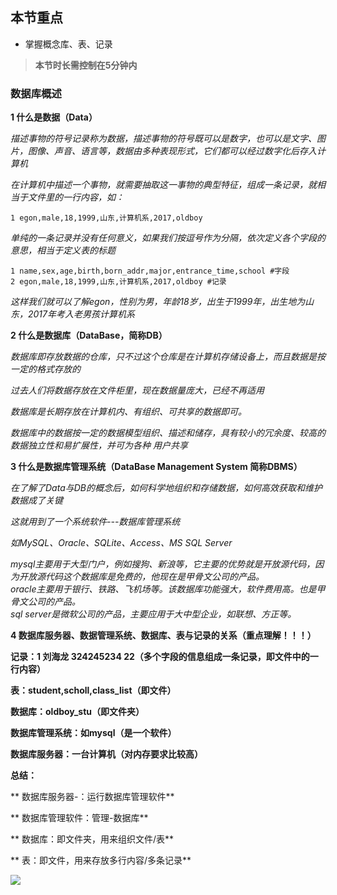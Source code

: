 ## 本节重点

* 掌握概念库、表、记录

> **本节时长需控制在5分钟内**

### 数据库概述

**1 什么是数据（Data）**

_描述事物的符号记录称为数据，描述事物的符号既可以是数字，也可以是文字、图片，图像、声音、语言等，数据由多种表现形式，它们都可以经过数字化后存入计算机_

_在计算机中描述一个事物，就需要抽取这一事物的典型特征，组成一条记录，就相当于文件里的一行内容，如：_

```
1 egon,male,18,1999,山东,计算机系,2017,oldboy
```

_单纯的一条记录并没有任何意义，如果我们按逗号作为分隔，依次定义各个字段的意思，相当于定义表的标题_

```
1 name,sex,age,birth,born_addr,major,entrance_time,school #字段
2 egon,male,18,1999,山东,计算机系,2017,oldboy #记录
```

_这样我们就可以了解egon，性别为男，年龄18岁，出生于1999年，出生地为山东，2017年考入老男孩计算机系_

**2 什么是数据库（DataBase，简称DB）**

_数据库即存放数据的仓库，只不过这个仓库是在计算机存储设备上，而且数据是按一定的格式存放的_

_过去人们将数据存放在文件柜里，现在数据量庞大，已经不再适用_

_数据库是长期存放在计算机内、有组织、可共享的数据即可。_

_数据库中的数据按一定的数据模型组织、描述和储存，具有较小的冗余度、较高的数据独立性和易扩展性，并可为各种 用户共享_

**3 什么是数据库管理系统（DataBase Management System 简称DBMS）**

_在了解了Data与DB的概念后，如何科学地组织和存储数据，如何高效获取和维护数据成了关键_

_这就用到了一个系统软件---数据库管理系统_

_如MySQL、Oracle、SQLite、Access、MS SQL Server_

_mysql主要用于大型门户，例如搜狗、新浪等，它主要的优势就是开放源代码，因为开放源代码这个数据库是免费的，他现在是甲骨文公司的产品。_  
_oracle主要用于银行、铁路、飞机场等。该数据库功能强大，软件费用高。也是甲骨文公司的产品。_  
_sql server是微软公司的产品，主要应用于大中型企业，如联想、方正等。_

**4 数据库服务器、数据管理系统、数据库、表与记录的关系（重点理解！！！）**

**记录：1 刘海龙  324245234 22（多个字段的信息组成一条记录，即文件中的一行内容）**

**表：student,scholl,class\_list（即文件）**

**数据库：oldboy\_stu（即文件夹）**

**数据库管理系统：如mysql（是一个软件）**

**数据库服务器：一台计算机（对内存要求比较高）**

**总结：**

**    数据库服务器-：运行数据库管理软件**

**    数据库管理软件：管理-数据库**

**    数据库：即文件夹，用来组织文件/表**

**    表：即文件，用来存放多行内容/多条记录**

![](/assets/chapter8/表.png)

